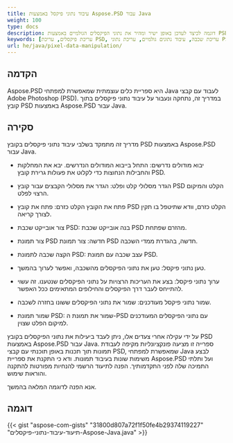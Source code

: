 ```yaml
---
title: עיבוד נתוני פיקסל באמצעות Aspose.PSD עבור Java
weight: 100
type: docs
description: דוגמה לכיצד לעדכן באופן ישיר ומהיר את נתוני הפיקסלים הגולמיים באמצעות PSD Java API
keywords: [עריכת פיקסלים, עריכת PSD, עריכת שכבה, עיבוד נתונים גולמיים, עריכת נתוני PSD, ממשק תכנות ל-PSD, Java, דוגמה לקוד]
url: he/java/pixel-data-manipulation/
---
```


## **הקדמה**
Aspose.PSD היא ספריית כלים עוצמתית שמאפשרת למפתחי Java לעבוד עם קבצי Adobe Photoshop (PSD). במדריך זה, נתחקה ונעבור על עיבוד נתוני פיקסלים בתוך קובץ PSD באמצעות Aspose.PSD עבור Java.

## **סקירה**
מדריך זה מתמקד בשלבי עיבוד נתוני פיקסלים בקובץ PSD באמצעות Aspose.PSD עבור Java.

- יבוא מודולים נדרשים: התחל בייבוא המודולים הנדרשים. יבא את המחלקות והחבילות הנחוצות כדי לקלוט את פעולות גרירת קובץ PSD.

- הגדר מסלולי קלט ופלט: הגדר את מסלולי הקבצים עבור קובץ PSD הקלט והמיקום הרצוי לפלט.

- פתח את הקובץ הקלט כזרם: פתח את קובץ PSD הקלט כזרם, וודא שתיטפל בו תקין לצורך קריאה.

- צור אובייקט שכבת PSD: בנה אובייקט שכבת PSD מהזרם שפתחת.

- צור תמונת PSD חדשה: צור תמונת PSD חדשה, בהגדרת ממדי השכבה.

- הקצה שכבה לתמונת PSD: עצב שכבה עם תמונת PSD.

- טען נתוני פיקסל: טען את נתוני הפיקסלים מהשכבה, ואפשר לערוך בהמשך.

- ערוך נתוני פיקסל: בצע את העריכות הרצויות על נתוני הפיקסלים שנטענו. זה עשוי להתייחס לעבר דרך הפיקסלים והחילופים המתאימים ככל האפשר.

- שמור נתוני פיקסל מעודכנים: שמור את נתוני הפיקסלים ששונו בחזרה לשכבה.

- שמור תמונת PSD: שמור את תמונת ה-PSD עם נתוני הפיקסלים המעודכנים למיקום הפלט שצוין.

על ידי עקילה אחרי צעדים אלו, ניתן לעבד ביעילות את נתוני הפיקסלים בקובץ PSD באמצעות Aspose.PSD עבור Java. ספרייה זו מציעה פונקציונליות מקיפה לעבודת תמונות תוך תכנות באופן תוכנתי עם קבצי PSD, שמאפשרת למפתחי Java לבצע משימות שונות בעיבוד תמונות.
 ודא כי התקנת את ספריית Aspose.PSD ועל ותלתי התמיכה שלה לפני התקדמותיך. הפנה לתיעוד הרשמי להנחיות מפורטות להתקנה והוראות שימוש.

אנא הפנה לדוגמה המלאה בהמשך.

## **דוגמה**
{{< gist "aspose-com-gists" "31800d807a72f1f50fe4b29374119227" "תיעוד-עיבוד-נתוני-פיקסלים-Aspose-Java.java" >}}
